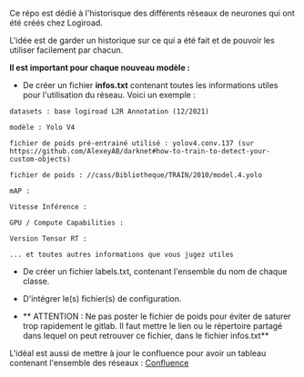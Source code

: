 Ce répo est dédié à l'historisque des différents réseaux de neurones qui ont été créés chez Logiroad.

L'idée est de garder un historique sur ce qui a été fait et de pouvoir les utiliser facilement par chacun.

**Il est important pour chaque nouveau modèle :**

* De créer un fichier **infos.txt** contenant toutes les informations utiles pour l'utilisation du réseau.
Voici un exemple :

`datasets : base logiroad L2R Annotation (12/2021)`

`modèle : Yolo V4`

`fichier de poids pré-entrainé utilisé : yolov4.conv.137 (sur https://github.com/AlexeyAB/darknet#how-to-train-to-detect-your-custom-objects)`

`fichier de poids : //cass/Bibliotheque/TRAIN/2010/model.4.yolo`

`mAP : `

`Vitesse Inférence :`

`GPU / Compute Capabilities :`

`Version Tensor RT :`

`... et toutes autres informations que vous jugez utiles`

* De créer un fichier labels.txt, contenant l'ensemble du nom de chaque classe.

* D'intégrer le(s) fichier(s) de configuration.

* ** ATTENTION : Ne pas poster le fichier de poids pour éviter de saturer trop rapidement le gitlab. Il faut mettre le lien ou le répertoire partagé dans lequel
on peut retrouver ce fichier, dans le fichier infos.txt**



L'idéal est aussi de mettre à jour le confluence pour avoir un tableau contenant l'ensemble des réseaux :
[Confluence](https://logiroad.atlassian.net/wiki/x/kgDnAQ)



